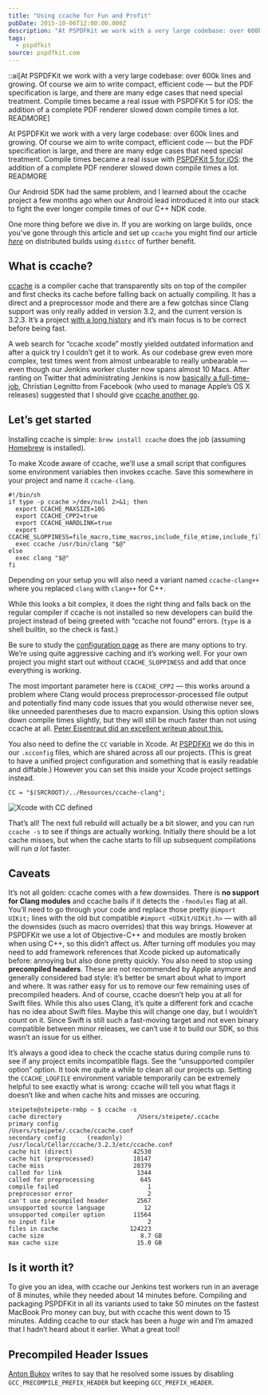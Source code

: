 ```yaml
---
title: "Using ccache for Fun and Profit"
pubDate: 2015-10-06T12:00:00.000Z
description: "At PSPDFKit we work with a very large codebase: over 600k lines and growing. Of course we aim to write compact, efficient code — but the PDF specification is large, and there are many edge cases that need special treatment. Compile times became a real issue with PSPDFKit 5 for iOS: the addition of a complete PDF renderer slowed down compile times a lot. READMORE"
tags:
  - pspdfkit
source: pspdfkit.com
---
```


::ai[At PSPDFKit we work with a very large codebase: over 600k lines and growing. Of course we aim to write compact, efficient code — but the PDF specification is large, and there are many edge cases that need special treatment. Compile times became a real issue with PSPDFKit 5 for iOS: the addition of a complete PDF renderer slowed down compile times a lot. READMORE]

At PSPDFKit we work with a very large codebase: over 600k lines and growing. Of course we aim to write compact, efficient code — but the PDF specification is large, and there are many edge cases that need special treatment. Compile times became a real issue with [PSPDFKit 5 for iOS](/blog/2015/pspdfkit-ios-5-0/): the addition of a complete PDF renderer slowed down compile times a lot.
READMORE

Our Android SDK had the same problem, and I learned about the ccache project a few months ago when our Android lead introduced it into our stack to fight the ever longer compile times of our C++ NDK code.

One more thing before we dive in. If you are working on large builds, once you've gone through this article and set up `ccache` you might find our article [_here_](https://pspdfkit.com/blog/2017/crazy-fast-builds-using-distcc/) on distributed builds using `distcc` of further benefit.

## What is ccache?

[ccache](https://ccache.samba.org/) is a compiler cache that transparently sits on top of the compiler and first checks its cache before falling back on actually compiling. It has a direct and a preprocessor mode and there are a few gotchas since Clang support was only really added in version 3.2, and the current version is 3.2.3. It’s a project [with a long history](https://ccache.samba.org/releasenotes.html) and it’s main focus is to be correct before being fast.

A web search for “ccache xcode” mostly yielded outdated information and after a quick try I couldn’t get it to work. As our codebase grew even more complex, test times went from almost unbearable to really unbearable — even though our Jenkins worker cluster now spans almost 10 Macs. After ranting on Twitter that administrating Jenkins is now [basically a full-time-job](https://twitter.com/steipete/status/650635755858063360), Christian Legnitto from  Facebook (who used to manage Apple’s OS X releases) suggested that I should give [ccache another go](https://twitter.com/legneato/status/650726724490006528).

## Let’s get started

Installing ccache is simple: `brew install ccache` does the job (assuming [Homebrew](http://brew.sh/) is installed).

To make Xcode aware of ccache, we’ll use a small script that configures some environment variables then invokes ccache. Save this somewhere in your project and name it `ccache-clang`.

```
#!/bin/sh
if type -p ccache >/dev/null 2>&1; then
  export CCACHE_MAXSIZE=10G
  export CCACHE_CPP2=true
  export CCACHE_HARDLINK=true
  export CCACHE_SLOPPINESS=file_macro,time_macros,include_file_mtime,include_file_ctime,file_stat_matches
  exec ccache /usr/bin/clang "$@"
else
  exec clang "$@"
fi
```

Depending on your setup you will also need a variant named `ccache-clang++` where you replaced `clang` with `clang++` for C++.

While this looks a bit complex, it does the right thing and falls back on the regular compiler if ccache is not installed so new developers can build the project instead of being greeted with “ccache not found” errors. (`type` is a shell builtin, so the check is fast.)

Be sure to study the [configuration page](https://ccache.samba.org/manual.html#_configuration) as there are many options to try. We’re using quite aggressive caching and it’s working well. For your own project you might start out without `CCACHE_SLOPPINESS` and add that once everything is working.

The most important parameter here is `CCACHE_CPP2` — this works around a problem where Clang would process preprocessor-processed file output and potentially find many code issues that you would otherwise never see, like unneeded parentheses due to macro expansion. Using this option slows down compile times slightly, but they will still be much faster than not using ccache at all. [Peter Eisentraut did an excellent writeup about this.](http://peter.eisentraut.org/blog/2014/12/01/ccache-and-clang-part-3/)

You also need to define the `CC` variable in Xcode. At [PSPDFKit](https://pspdfkit.com) we do this in our `.xcconfig` files, which are shared across all our projects. (This is great to have a unified project configuration and something that is easily readable and diffable.) However you can set this inside your Xcode project settings instead.

`CC = "$(SRCROOT)/../Resources/ccache-clang";`

![Xcode with CC defined](/assets/img/pspdfkit/2015/ccache/ccache-clang.png)

That’s all! The next full rebuild will actually be a bit slower, and you can run `ccache -s` to see if things are actually working. Initially there should be a lot cache misses, but when the cache starts to fill up subsequent compilations will run *a lot* faster.

## Caveats

It’s not all golden: ccache comes with a few downsides. There is **no support for Clang modules** and ccache bails if it detects the `-fmodules` flag at all. You’ll need to go through your code and replace those pretty `@import UIKit;` lines with the old but compatible `#import <UIKit/UIKit.h>` — with all the downsides (such as macro overrides) that this way brings. However at PSPDFKit we use a lot of Objective-C++ and modules are mostly broken when using C++, so this didn’t affect us. After turning off modules you may need to add framework references that Xcode picked up automatically before: annoying but also done pretty quickly. You also need to stop using **precompiled headers**. These are not recommended by Apple anymore and generally considered bad style: it’s better be smart about what to import and where. It was rather easy for us to remove our few remaining uses of precompiled headers. And of course, ccache doesn’t help you at all for Swift files. While this also uses Clang, it’s quite a different fork and ccache has no idea about Swift files. Maybe this will change one day, but I wouldn’t count on it. Since Swift is still such a fast-moving target and not even binary compatible between minor releases, we can’t use it to build our SDK, so this wasn’t an issue for us either.

It’s always a good idea to check the ccache status during compile runs to see if any project emits incompatible flags. See the “unsupported compiler option” option. It took me quite a while to clean all our projects up. Setting the `CCACHE_LOGFILE` environment variable temporarily can be extremely helpful to see exactly what is wrong: ccache will tell you what flags it doesn’t like and when cache hits and misses are occuring.

```
steipete@steipete-rmbp ~ $ ccache -s
cache directory                     /Users/steipete/.ccache
primary config                      /Users/steipete/.ccache/ccache.conf
secondary config      (readonly)    /usr/local/Cellar/ccache/3.2.3/etc/ccache.conf
cache hit (direct)                 42530
cache hit (preprocessed)           18147
cache miss                         28379
called for link                     1344
called for preprocessing             645
compile failed                         1
preprocessor error                     2
can't use precompiled header        2567
unsupported source language           12
unsupported compiler option        11564
no input file                          2
files in cache                    124223
cache size                           8.7 GB
max cache size                      15.0 GB
```

## Is it worth it?

To give you an idea, with ccache our Jenkins test workers run in an average of 8 minutes, while they needed about 14 minutes before. Compiling and packaging PSPDFKit in all its variants used to take 50 minutes on the fastest MacBook Pro money can buy, but with ccache this went down to 15 minutes. Adding ccache to our stack has been a *huge* win and I’m amazed that I hadn’t heard about it earlier. What a great tool!

## Precompiled Header Issues

[Anton Bukov](https://twitter.com/k06a) writes to say that he resolved some issues by disabling `GCC_PRECOMPILE_PREFIX_HEADER` but keeping `GCC_PREFIX_HEADER`.

